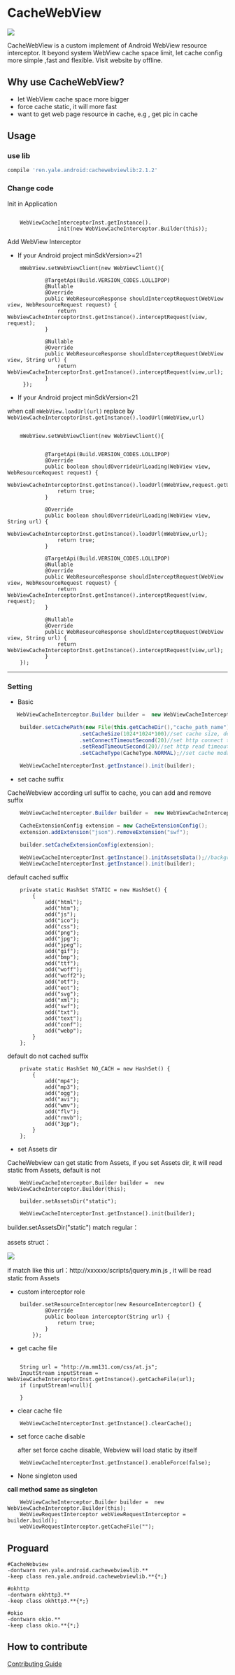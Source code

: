 # CacheWebView

[![](https://img.shields.io/badge/jcenter-2.1.2-519dd9.svg)](https://bintray.com/yale8848/maven/CacheWebView/2.1.2)

  CacheWebView is a custom implement of Android WebView resource interceptor. It beyond system WebView cache space
  limit, let cache config more simple ,fast and flexible. Visit website by offline.

## Why use CacheWebView?

- let WebView cache space more bigger
- force cache static, it will more fast
- want to get web page resource in cache, e.g , get pic in cache

## Usage

### use lib

```groovy
compile 'ren.yale.android:cachewebviewlib:2.1.2'
```


### Change code

Init in Application

```

    WebViewCacheInterceptorInst.getInstance().
                init(new WebViewCacheInterceptor.Builder(this));

```


Add WebView Interceptor

- If your Android project minSdkVersion>=21

```
    mWebView.setWebViewClient(new WebViewClient(){

            @TargetApi(Build.VERSION_CODES.LOLLIPOP)
            @Nullable
            @Override
            public WebResourceResponse shouldInterceptRequest(WebView view, WebResourceRequest request) {
                return  WebViewCacheInterceptorInst.getInstance().interceptRequest(view, request);
            }

            @Nullable
            @Override
            public WebResourceResponse shouldInterceptRequest(WebView view, String url) {
                return  WebViewCacheInterceptorInst.getInstance().interceptRequest(view,url);
            }
     });

```

- If your Android project minSdkVersion<21

when call `mWebView.loadUrl(url)` replace by `WebViewCacheInterceptorInst.getInstance().loadUrl(mWebView,url)`

```

    mWebView.setWebViewClient(new WebViewClient(){


            @TargetApi(Build.VERSION_CODES.LOLLIPOP)
            @Override
            public boolean shouldOverrideUrlLoading(WebView view, WebResourceRequest request) {
                WebViewCacheInterceptorInst.getInstance().loadUrl(mWebView,request.getUrl().toString());
                return true;
            }

            @Override
            public boolean shouldOverrideUrlLoading(WebView view, String url) {
                WebViewCacheInterceptorInst.getInstance().loadUrl(mWebView,url);
                return true;
            }

            @TargetApi(Build.VERSION_CODES.LOLLIPOP)
            @Nullable
            @Override
            public WebResourceResponse shouldInterceptRequest(WebView view, WebResourceRequest request) {
                return  WebViewCacheInterceptorInst.getInstance().interceptRequest(view, request);
            }

            @Nullable
            @Override
            public WebResourceResponse shouldInterceptRequest(WebView view, String url) {
                return  WebViewCacheInterceptorInst.getInstance().interceptRequest(view,url);
            }
    });

```

---

### Setting

 - Basic

 ```Java
    WebViewCacheInterceptor.Builder builder =  new WebViewCacheInterceptor.Builder(this);

     builder.setCachePath(new File(this.getCacheDir(),"cache_path_name"))//set cache path, default getCacheDir, name CacheWebViewCache
                        .setCacheSize(1024*1024*100)//set cache size, default 100M
                        .setConnectTimeoutSecond(20)//set http connect timeou,default 20 seconds
                        .setReadTimeoutSecond(20)//set http read timeout,default 20 seconds
                        .setCacheType(CacheType.NORMAL);//set cache modal is normal, default is force cache static modal

     WebViewCacheInterceptorInst.getInstance().init(builder);
 ```

- set cache suffix

CacheWebview according url suffix to cache, you can add and remove suffix

```Java
    WebViewCacheInterceptor.Builder builder =  new WebViewCacheInterceptor.Builder(this);

    CacheExtensionConfig extension = new CacheExtensionConfig();
    extension.addExtension("json").removeExtension("swf");

    builder.setCacheExtensionConfig(extension);

    WebViewCacheInterceptorInst.getInstance().initAssetsData();//background thread to get assets files
    WebViewCacheInterceptorInst.getInstance().init(builder);
```

default cached suffix

```
    private static HashSet STATIC = new HashSet() {
        {
            add("html");
            add("htm");
            add("js");
            add("ico");
            add("css");
            add("png");
            add("jpg");
            add("jpeg");
            add("gif");
            add("bmp");
            add("ttf");
            add("woff");
            add("woff2");
            add("otf");
            add("eot");
            add("svg");
            add("xml");
            add("swf");
            add("txt");
            add("text");
            add("conf");
            add("webp");
        }
    };

```

default do not cached suffix

```
    private static HashSet NO_CACH = new HashSet() {
        {
            add("mp4");
            add("mp3");
            add("ogg");
            add("avi");
            add("wmv");
            add("flv");
            add("rmvb");
            add("3gp");
        }
    };
```

- set Assets dir

CacheWebview can get static from Assets, if you set Assets dir, it will read static from Assets, default is not

```
    WebViewCacheInterceptor.Builder builder =  new WebViewCacheInterceptor.Builder(this);

    builder.setAssetsDir("static");

    WebViewCacheInterceptorInst.getInstance().init(builder);
```

builder.setAssetsDir("static") match regular：

assets struct：

![](art/assets.png)

if match like this url：http://xxxxxx/scripts/jquery.min.js , it will be read static from Assets


- custom interceptor role

```
    builder.setResourceInterceptor(new ResourceInterceptor() {
            @Override
            public boolean interceptor(String url) {
                return true;
            }
        });
```


- get cache file

```

    String url = "http://m.mm131.com/css/at.js";
    InputStream inputStream =  WebViewCacheInterceptorInst.getInstance().getCacheFile(url);
    if (inputStream!=null){

    }

```

- clear cache file

```
    WebViewCacheInterceptorInst.getInstance().clearCache();
```

- set force cache disable

  after set force cache disable, Webview will load static by itself

```
    WebViewCacheInterceptorInst.getInstance().enableForce(false);
```

- None singleton used

**call method same as singleton**

```
    WebViewCacheInterceptor.Builder builder =  new WebViewCacheInterceptor.Builder(this);
    WebViewRequestInterceptor webViewRequestInterceptor = builder.build();
    webViewRequestInterceptor.getCacheFile("");
```

## Proguard

```
#CacheWebview
-dontwarn ren.yale.android.cachewebviewlib.**
-keep class ren.yale.android.cachewebviewlib.**{*;}

#okhttp
-dontwarn okhttp3.**
-keep class okhttp3.**{*;}

#okio
-dontwarn okio.**
-keep class okio.**{*;}
```

## How to contribute

   [Contributing Guide](https://github.com/yale8848/CacheWebView/blob/master/CONTRIBUTING.md)
